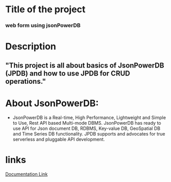 # Title of the project
### web form using jsonPowerDB 
# Description
## "This project is all about basics of JsonPowerDB (JPDB) and how to use JPDB for CRUD operations." 

# About JsonPowerDB:

- JsonPowerDB is a Real-time, High Performance, Lightweight and Simple to Use, Rest API based Multi-mode DBMS. JsonPowerDB has ready to use API for Json document DB, RDBMS, Key-value DB, GeoSpatial DB and Time Series DB functionality. JPDB supports and advocates for true serverless and pluggable API development.

#  links
[Documentation Link](https://github.com/ksatyam02/web-form-using-jsonPowerbd.git)


